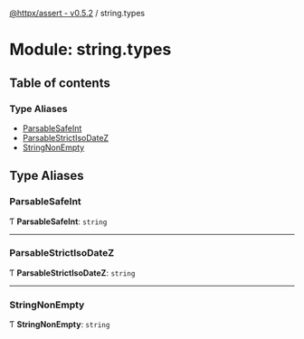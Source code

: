 [@httpx/assert - v0.5.2](../README.md) / string.types

# Module: string.types

## Table of contents

### Type Aliases

- [ParsableSafeInt](string_types.md#parsablesafeint)
- [ParsableStrictIsoDateZ](string_types.md#parsablestrictisodatez)
- [StringNonEmpty](string_types.md#stringnonempty)

## Type Aliases

### ParsableSafeInt

Ƭ **ParsableSafeInt**: `string`

___

### ParsableStrictIsoDateZ

Ƭ **ParsableStrictIsoDateZ**: `string`

___

### StringNonEmpty

Ƭ **StringNonEmpty**: `string`

